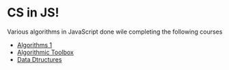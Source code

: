 
# CS in JS!

Various algorithms in JavaScript done wile completing the following courses

- [Algorithms 1](https://class.coursera.org/algo-009)
- [Algorithmic Toolbox](https://www.coursera.org/learn/algorithmic-toolbox)
- [Data Dtructures](https://www.coursera.org/learn/data-structures)

